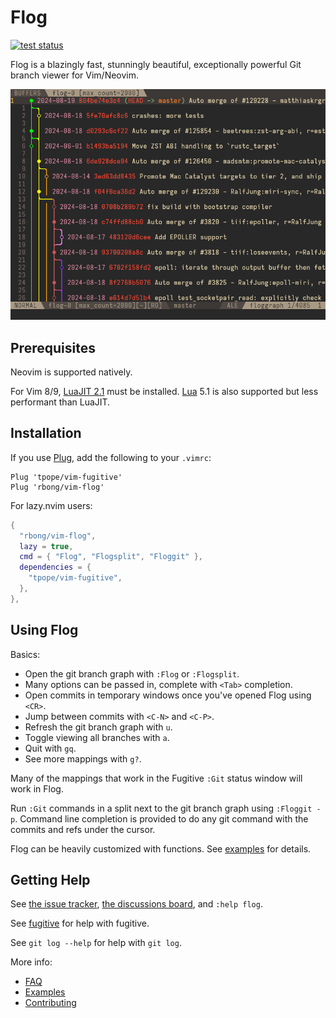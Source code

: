 # Flog

[![test status](https://github.com/rbong/vim-flog/actions/workflows/test.yml/badge.svg?branch=master)](https://github.com/rbong/vim-flog/actions)

Flog is a blazingly fast, stunningly beautiful, exceptionally powerful Git branch viewer for Vim/Neovim.

![flog in action](img/screen-graph.png)

## Prerequisites

Neovim is supported natively.

For Vim 8/9, [LuaJIT 2.1](https://luajit.org/download.html) must be installed.
[Lua](https://www.lua.org/) 5.1 is also supported but less performant than LuaJIT.

## Installation

If you use [Plug](https://github.com/junegunn/vim-plug), add the following to your `.vimrc`:

```vim
Plug 'tpope/vim-fugitive'
Plug 'rbong/vim-flog'
```

For lazy.nvim users:

```lua
{
  "rbong/vim-flog",
  lazy = true,
  cmd = { "Flog", "Flogsplit", "Floggit" },
  dependencies = {
    "tpope/vim-fugitive",
  },
},
```

## Using Flog

Basics:
- Open the git branch graph with `:Flog` or `:Flogsplit`.
- Many options can be passed in, complete with `<Tab>` completion.
- Open commits in temporary windows once you've opened Flog using `<CR>`.
- Jump between commits with `<C-N>` and `<C-P>`.
- Refresh the git branch graph with `u`.
- Toggle viewing all branches with `a`.
- Quit with `gq`.
- See more mappings with `g?`.

Many of the mappings that work in the Fugitive `:Git` status window will work in Flog.

Run `:Git` commands in a split next to the git branch graph using `:Floggit -p`.
Command line completion is provided to do any git command with the commits and refs under the cursor.

Flog can be heavily customized with functions.
See [examples](EXAMPLES.md) for details.

## Getting Help

See [the issue tracker](https://github.com/rbong/vim-flog/issues), [the discussions board](https://github.com/rbong/vim-flog/discussions), and `:help flog`.

See [fugitive](https://github.com/tpope/vim-fugitive) for help with fugitive.

See `git log --help` for help with `git log`.

More info:
- [FAQ](FAQ.md)
- [Examples](EXAMPLES.md)
- [Contributing](CONTRIBUTING.md)
